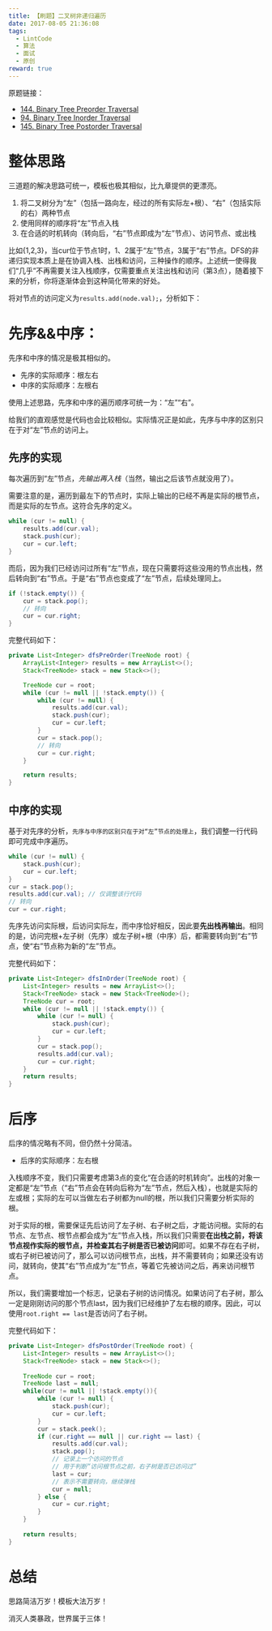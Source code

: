 ```yaml
---
title: 【刷题】二叉树非递归遍历
date: 2017-08-05 21:36:08
tags: 
  - LintCode
  - 算法
  - 面试
  - 原创
reward: true
---
```


原题链接：

* [144. Binary Tree Preorder Traversal](https://leetcode.com/problems/binary-tree-preorder-traversal/description/)
* [94. Binary Tree Inorder Traversal](https://leetcode.com/problems/binary-tree-inorder-traversal/description/)
* [145. Binary Tree Postorder Traversal](https://leetcode.com/problems/binary-tree-postorder-traversal/description/)

<!--more-->

# 整体思路

三道题的解决思路可统一，模板也极其相似，比九章提供的更漂亮。

1. 将二叉树分为“左”（包括一路向左，经过的所有实际左+根）、“右”（包括实际的右）两种节点
2. 使用同样的顺序将“左”节点入栈
3. 在合适的时机转向（转向后，“右”节点即成为“左”节点）、访问节点、或出栈

比如{1,2,3}，当cur位于节点1时，1、2属于“左”节点，3属于“右”节点。DFS的非递归实现本质上是在协调入栈、出栈和访问，三种操作的顺序。上述统一使得我们“几乎”不再需要关注入栈顺序，仅需要重点关注出栈和访问（第3点），随着接下来的分析，你将逐渐体会到这种简化带来的好处。

将对节点的访问定义为`results.add(node.val);`，分析如下：

# 先序&&中序：

先序和中序的情况是极其相似的。

* 先序的实际顺序：根左右  
* 中序的实际顺序：左根右  

使用上述思路，先序和中序的遍历顺序可统一为：“左”“右”。

给我们的直观感觉是代码也会比较相似。实际情况正是如此，先序与中序的区别只在于对“左”节点的访问上。

## 先序的实现

每次遍历到“左”节点，_先输出再入栈_（当然，输出之后该节点就没用了）。

需要注意的是，遍历到最左下的节点时，实际上输出的已经不再是实际的根节点，而是实际的左节点。这符合先序的定义。

```java
while (cur != null) {
	results.add(cur.val);
	stack.push(cur);
	cur = cur.left;
}
```

而后，因为我们已经访问过所有“左”节点，现在只需要将这些没用的节点出栈，然后转向到“右”节点。于是“右”节点也变成了“左”节点，后续处理同上。

```java
if (!stack.empty()) {
	cur = stack.pop();
	// 转向
	cur = cur.right;
}
```

完整代码如下：  

```java
private List<Integer> dfsPreOrder(TreeNode root) {
	ArrayList<Integer> results = new ArrayList<>();
	Stack<TreeNode> stack = new Stack<>();

	TreeNode cur = root;
	while (cur != null || !stack.empty()) {
		while (cur != null) {
			results.add(cur.val);
			stack.push(cur);
			cur = cur.left;
		}
		cur = stack.pop();
		// 转向
		cur = cur.right;
	}

	return results;
}
```

## 中序的实现

基于对先序的分析，`先序与中序的区别只在于对“左”节点的处理上`，我们调整一行代码即可完成中序遍历。

```java
while (cur != null) {
	stack.push(cur);
	cur = cur.left;
}
cur = stack.pop();
results.add(cur.val); // 仅调整该行代码
// 转向
cur = cur.right;
```

先序先访问实际根，后访问实际左，而中序恰好相反，因此要**先出栈再输出**。相同的是，访问完根+左子树（先序）或左子树+根（中序）后，都需要转向到“右”节点，使“右”节点称为新的“左”节点。

完整代码如下：

```java
private List<Integer> dfsInOrder(TreeNode root) {
    List<Integer> results = new ArrayList<>();
    Stack<TreeNode> stack = new Stack<TreeNode>();
    TreeNode cur = root;
    while (cur != null || !stack.empty()) {
        while (cur != null) {
            stack.push(cur);
            cur = cur.left;
        }
        cur = stack.pop();
        results.add(cur.val);
        cur = cur.right;
    }
    return results;
}
```

# 后序

后序的情况略有不同，但仍然十分简洁。

* 后序的实际顺序：左右根

入栈顺序不变，我们只需要考虑第3点的变化“在合适的时机转向”。出栈的对象一定都是“左”节点（“右”节点会在转向后称为“左”节点，然后入栈），也就是实际的左或根；实际的左可以当做左右子树都为null的根，所以我们只需要分析实际的根。  

对于实际的根，需要保证先后访问了左子树、右子树之后，才能访问根。实际的右节点、左节点、根节点都会成为“左”节点入栈，所以我们只需要**在出栈之前，将该节点视作实际的根节点，并检查其右子树是否已被访问**即可。如果不存在右子树，或右子树已被访问了，那么可以访问根节点，出栈，并不需要转向；如果还没有访问，就转向，使其“右”节点成为“左”节点，等着它先被访问之后，再来访问根节点。

所以，我们需要增加一个标志，记录右子树的访问情况。如果访问了右子树，那么一定是刚刚访问的那个节点last，因为我们已经维护了左右根的顺序。因此，可以使用`root.right == last`是否访问了右子树。

完整代码如下：

```java
private List<Integer> dfsPostOrder(TreeNode root) {
    List<Integer> results = new ArrayList<>();
    Stack<TreeNode> stack = new Stack<>();
    
    TreeNode cur = root;
    TreeNode last = null;
    while(cur != null || !stack.empty()){
        while (cur != null) {
            stack.push(cur);
            cur = cur.left;
        }
        cur = stack.peek();
        if (cur.right == null || cur.right == last) {
            results.add(cur.val);
            stack.pop();
            // 记录上一个访问的节点
            // 用于判断“访问根节点之前，右子树是否已访问过”
            last = cur;
            // 表示不需要转向，继续弹栈
            cur = null;
        } else {
            cur = cur.right;
        }
    }
    
    return results;
}
```

# 总结

思路简洁万岁！模板大法万岁！

消灭人类暴政，世界属于三体！
